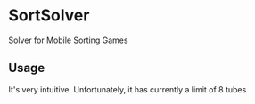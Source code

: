 # SortSolver

Solver for Mobile Sorting Games

## Usage

It's very intuitive. Unfortunately, it has currently a limit of 8 tubes
